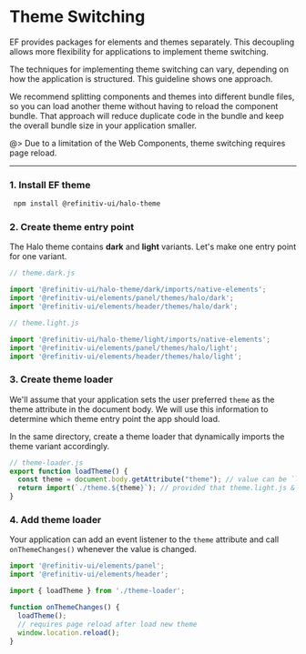 <!--
type: page
title: Theme Switching
location: ./guides/theme-switching
layout: default
-->

# Theme Switching

EF provides packages for elements and themes separately. This decoupling allows more flexibility for applications to implement theme switching.

The techniques for implementing theme switching can vary, depending on how the application is structured. This guideline shows one approach.

 We recommend splitting components and themes into different bundle files, so you can load another theme without having to reload the component bundle. That approach will reduce duplicate code in the bundle and keep the overall bundle size in your application smaller.

@> Due to a limitation of the Web Components, theme switching requires page reload.

---

### 1. Install EF theme

```sh
 npm install @refinitiv-ui/halo-theme
```

### 2. Create theme entry point

The Halo theme contains **dark** and **light** variants. Let's make one entry point for one variant.

```javascript
// theme.dark.js

import '@refinitiv-ui/halo-theme/dark/imports/native-elements';
import '@refinitiv-ui/elements/panel/themes/halo/dark';
import '@refinitiv-ui/elements/header/themes/halo/dark';
```

```javascript
// theme.light.js

import '@refinitiv-ui/halo-theme/light/imports/native-elements';
import '@refinitiv-ui/elements/panel/themes/halo/light';
import '@refinitiv-ui/elements/header/themes/halo/light';
```

### 3. Create theme loader

We'll assume that your application sets the user preferred `theme` as the theme attribute in the document body. We will use this information to determine which theme entry point the app should load.

In the same directory, create a theme loader that dynamically imports the theme variant accordingly.

```javascript
// theme-loader.js
export function loadTheme() {
  const theme = document.body.getAttribute("theme"); // value can be `light` or `dark`
  return import(`./theme.${theme}`); // provided that theme.light.js & theme.dark.js are in the same directory
}
```

### 4. Add theme loader

Your application can add an event listener to the `theme` attribute and call `onThemeChanges()` whenever the value is changed.

```javascript
import '@refinitiv-ui/elements/panel';
import '@refinitiv-ui/elements/header';

import { loadTheme } from './theme-loader';

function onThemeChanges() {
  loadTheme();
  // requires page reload after load new theme
  window.location.reload(); 
}
```
